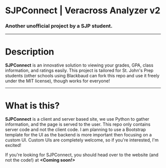# SJPConnect | Veracross Analyzer v2
### Another unofficial project by a SJP student.

--------------------------------------------

# Description

**SJPConnect** is an innovative solution to viewing your grades, GPA, class information, and ratings easily. This project is tailored for St. John's Prep students (other schools using Blackbaud can fork this repo and use it freely under the MIT license), though works for everyone! 

--------------------------------------------

# What is this?

**SJPConnect** is a client and server based site, we use Python to gather information, and the page is served to the user. This repo only contains server code and not the client code. I am planning to use a Bootstrap template for the UI as the backend is more important then focusing on a custom UI. Custom UIs are completely welcome, so if you're interested, I'm excited!

If you're looking for SJPConnect, you should head over to the website (and not the code!) at **<Coming soon!>**

